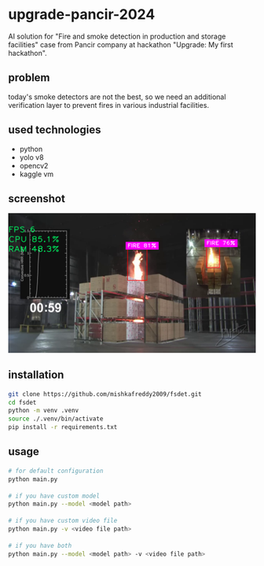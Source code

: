 # upgrade-pancir-2024

AI solution for "Fire and smoke detection in production and storage facilities" case from Pancir company at hackathon "Upgrade: My first hackathon".

## problem

today's smoke detectors are not the best, so we need an additional verification layer to prevent fires in various industrial facilities.

## used technologies

- python
- yolo v8
- opencv2
- kaggle vm

## screenshot

![showcase](./gitdocs/showcase.png)

## installation

```bash
git clone https://github.com/mishkafreddy2009/fsdet.git
cd fsdet
python -m venv .venv
source ./.venv/bin/activate
pip install -r requirements.txt
```
## usage

```bash
# for default configuration
python main.py

# if you have custom model
python main.py --model <model path>

# if you have custom video file
python main.py -v <video file path>

# if you have both
python main.py --model <model path> -v <video file path>
```
